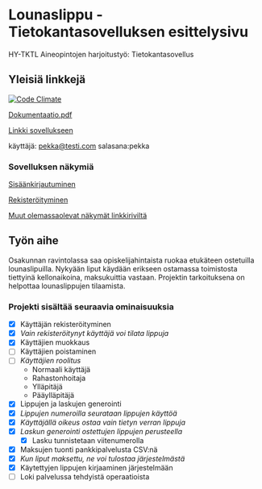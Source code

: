 # Lounaslippu - Tietokantasovelluksen esittelysivu

HY-TKTL Aineopintojen harjoitustyö: Tietokantasovellus

## Yleisiä linkkejä

[![Code Climate](https://codeclimate.com/github/Kostersson/lounaslippu/badges/gpa.svg)](https://codeclimate.com/github/Kostersson/lounaslippu)

[Dokumentaatio.pdf](doc/dokumentaatio.pdf)

[Linkki sovellukseen](http://lounaslippu.jelastic.planeetta.net/)

käyttäjä: pekka@testi.com salasana:pekka


### Sovelluksen näkymiä
[Sisäänkirjautuminen](http://ppkostam.users.cs.helsinki.fi/lounaslippu/testinakymat/index.html)

[Rekisteröityminen](http://ppkostam.users.cs.helsinki.fi/lounaslippu/testinakymat/rekisteroidy.html)

[Muut olemassaolevat näkymät linkkiriviltä](http://ppkostam.users.cs.helsinki.fi/lounaslippu/testinakymat/omat_tiedot.html)


## Työn aihe

Osakunnan ravintolassa saa opiskelijahintaista ruokaa etukäteen ostetuilla lounaslipuilla.
Nykyään liput käydään erikseen ostamassa toimistosta tiettyinä kellonaikoina, maksukuittia vastaan.
Projektin tarkoituksena on helpottaa lounaslippujen tilaamista.

### Projekti sisältää seuraavia ominaisuuksia
* [X] Käyttäjän rekisteröityminen
 * [X] *Vain rekisteröitynyt käyttäjä voi tilata lippuja*
* [X] Käyttäjien muokkaus
* [ ] Käyttäjien poistaminen
 * [ ] *Käyttäjien roolitus*
    - Normaali käyttäjä
    - Rahastonhoitaja
    - Ylläpitäjä
    - Pääylläpitäjä
* [X] Lippujen ja laskujen generointi
 * [X] *Lippujen numeroilla seurataan lippujen käyttöä*
 * [X] *Käyttäjällä oikeus ostaa vain tietyn verran lippuja*
 * [X] *Laskun generointi ostettujen lippujen perusteella*
   * [X] Lasku tunnistetaan viitenumerolla
* [X] Maksujen tuonti pankkipalvelusta CSV:nä
 * [X] *Kun liput maksettu, ne voi tulostaa järjestelmästä*
* [X] Käytettyjen lippujen kirjaaminen järjestelmään
* [ ] Loki palvelussa tehdyistä operaatioista
